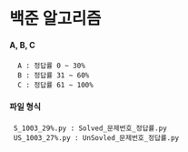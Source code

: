 백준 알고리즘
=====================

#### A, B, C
      A : 정답률 0 ~ 30%
      B : 정답률 31 ~ 60%
      C : 정답률 61 ~ 100%
      
#### 파일 형식
     S_1003_29%.py : Solved_문제번호_정답률.py
     US_1003_27%.py : UnSovled_문제번호_정답률.py
